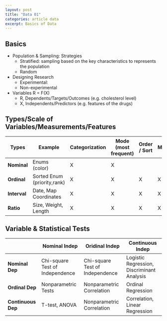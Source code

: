 ```yaml
---
layout: post
title: "Data 01"
categories: article data
excerpt: Basics of Data
---
```


## Basics
- Population & Sampling: Strategies
  - Stratified: sampling based on the key characteristics to represents the population
  - Random
- Designing Research
  - Experimental: 
  - Non-experimental 
- Variables R = F(X)
  - R, Dependents/Targets/Outcomes (e.g. cholesterol level)
  - X, Independents/Predictors (e.g. features of the drugs)


## Types/Scale of Variables/Measurements/Features

Types       | Example                     | Categorization | Mode (most frequent) | Order / Sort | Median | Add / Subtract | Ratio of Diff | Multiply / Divide | True Zero | Mean
------------|-----------------------------|----------------|----------------------|--------------|--------|----------------|---------------|-------------------|-----------|-----
**Nominal** | Enums (color)               | X              | X
**Ordinal** | Sorted Enum (priority,rank) | X              | X                    | X            | X
**Interval**| Date, Map Coordinates       | X              | X                    | X            | X      | X              | X
**Ratio**   | Size, Weight, Length        | X              | X                    | X            | X      | X              | X             | X                 | X         | X

## Variable & Statistical Tests

|                  | Nominal Indep | Oridinal Indep | Continuous Indep
-------------------|---------------|----------------|-----------------
**Nominal Dep**    | Chi-square Test of Independence | Chi-square Test of Independence | Logistic Regression, Discriminant Analysis   
**Ordinal Dep**    | Nonparametric Tests | Nonparametric Correlation | Ordinal Regression  
**Continuous Dep** | T-test, ANOVA | Nonparametric Correlation | Correlation, Linear Regression